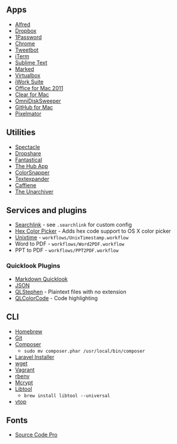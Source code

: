 ## Apps

- [Alfred](http://www.alfredapp.com/)
- [Dropbox](https://www.dropbox.com/)
- [1Password](https://agilebits.com/onepassword)
- [Chrome](https://www.google.com/chrome/)
- [Tweetbot](http://tapbots.com/software/tweetbot/)
- [iTerm](http://iterm.sourceforge.net/)
- [Sublime Text](http://www.sublimetext.com/)
- [Marked](http://marked2app.com/)
- [Virtualbox](https://www.virtualbox.org/)
- [iWork Suite](https://www.apple.com/creativity-apps/mac/)
- [Office for Mac 2011](http://www.microsoft.com/mac)
- [Clear for Mac](http://realmacsoftware.com/clear/)
- [OmniDiskSweeper](http://www.omnigroup.com/more)
- [GitHub for Mac](https://mac.github.com/)
- [Pixelmator](https://itunes.apple.com/gb/app/pixelmator/id407963104?mt=12&uo=4)

## Utilities

- [Spectacle](http://spectacleapp.com/)
- [Dropshare](http://getdropsha.re/)
- [Fantastical](https://flexibits.com/fantastical)
- [The Hub App](http://thehubapp.com/)
- [ColorSnapper](http://colorsnapper.com/)
- [Textexpander](http://smilesoftware.com/TextExpander/)
- [Caffiene](http://lightheadsw.com/caffeine/)
- [The Unarchiver](https://itunes.apple.com/gb/app/the-unarchiver/id425424353?mt=12&uo=4)

## Services and plugins

- [Searchlink](http://brettterpstra.com/projects/searchlink/) - see `.searchlink` for custom config
- [Hex Color Picker](http://wafflesoftware.net/hexpicker/) - Adds hex code support to OS X color picker
- [Unixtime](https://gist.github.com/clooth/5955973) - `workflows/UnixTimestamp.workflow`
- Word to PDF - `workflows/Word2PDF.workflow`
- PPT to PDF - `workflows/PPT2PDF.workflow`

### Quicklook Plugins

- [Markdown Quicklook](http://www.mdk.org.pl/2009/2/10/quicklook-for-markdown)
- [JSON](http://www.sagtau.com/quicklookjson.html)
- [QLStephen](http://whomwah.github.io/qlstephen/) - Plaintext files with no extension
- [QLColorCode](https://code.google.com/p/qlcolorcode/downloads/detail?name=QLColorCode-2.0.2.tgz&can=2&q=) - Code highlighting

## CLI

- [Homebrew](http://brew.sh/)
- [Git](http://git-scm.com/)
- [Composer](https://getcomposer.org/)
    - `sudo mv composer.phar /usr/local/bin/composer`
- [Laravel Installer](http://laravel.com/docs/installation#install-laravel)
- [wget](http://www.gnu.org/s/wget/)
- [Vagrant](https://www.vagrantup.com/)
- [rbenv](https://gorails.com/setup/osx/10.9-mavericks)
- [Mcrypt](http://jacurtis.com/php-development/easily-install-mcrypt-php-mavericks-yosemite/)
- [Libtool](http://www.gnu.org/software/libtool/)
    - `brew install libtool --universal`
- [vtop](http://parall.ax/vtop)

## Fonts

- [Source Code Pro](http://www.adobe.com/cfusion/store/html/index.cfm?event=displayFontPackage&code=1960)